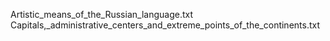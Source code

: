 Artistic_means_of_the_Russian_language.txt
Capitals,_administrative_centers_and_extreme_points_of_the_continents.txt
